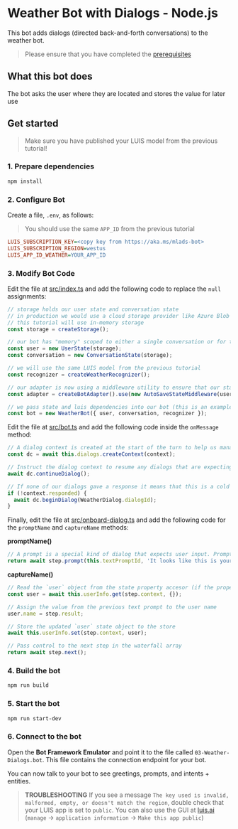 # Weather Bot with Dialogs - Node.js

This bot adds dialogs (directed back-and-forth conversations) to the weather bot.

> Please ensure that you have completed the [prerequisites](../../README.md#prerequisites)

## What this bot does

The bot asks the user where they are located and stores the value for later use

## Get started

> Make sure you have published your LUIS model from the previous tutorial!

### 1. Prepare dependencies

```bash
npm install
```

### 2. Configure Bot

Create a file, `.env`, as follows:

> You should use the same `APP_ID` from the previous tutorial

```ini
LUIS_SUBSCRIPTION_KEY=<copy key from https://aka.ms/mlads-bot>
LUIS_SUBSCRIPTION_REGION=westus
LUIS_APP_ID_WEATHER=YOUR_APP_ID
```

### 3. Modify Bot Code

Edit the file at [src/index.ts](./src/index.ts) and add the following code to replace the `null` assignments:

```typescript
// storage holds our user state and conversation state
// in production we would use a cloud storage provider like Azure Blob
// this tutorial will use in-memory storage
const storage = createStorage();

// our bot has "memory" scoped to either a single conversation or for the lifespan of a user
const user = new UserState(storage);
const conversation = new ConversationState(storage);

// we will use the same LUIS model from the previous tutorial
const recognizer = createWeatherRecognizer();

// our adapter is now using a middleware utility to ensure that our state is automatically persisted after each turn
const adapter = createBotAdapter().use(new AutoSaveStateMiddleware(user, conversation));

// we pass state and luis dependencies into our bot (this is an example of Depdendency Injection)
const bot = new WeatherBot({ user, conversation, recognizer });
```

Edit the file at [src/bot.ts](./src/bot.ts) and add the following code inside the `onMessage` method:

```typescript
// A dialog context is created at the start of the turn to help us manage our DialogSet for the current state of the conversation
const dc = await this.dialogs.createContext(context);

// Instruct the dialog context to resume any dialogs that are expecting a user response (e.g. a text prompt)
await dc.continueDialog();

// If none of our dialogs gave a response it means that this is a cold start request and we should begin a new "weather" dialog
if (!context.responded) {
  await dc.beginDialog(WeatherDialog.dialogId);
}
```

Finally, edit the file at [src/onboard-dialog.ts](./src/onboard-dialog.ts) and add the following code for the `promptName` and `captureName` methods:

__promptName()__

```typescript
// A prompt is a special kind of dialog that expects user input. Prompts are commonly used in WaterfallDialogs, as seen here
return await step.prompt(this.textPromptId, 'It looks like this is your first time here. What should I call you?');
```

__captureName()__

```typescript
// Read the `user` object from the state property accesor (if the property does not exist, we use the default value `{}`)
const user = await this.userInfo.get(step.context, {});

// Assign the value from the previous text prompt to the user name
user.name = step.result;

// Store the updated `user` state object to the store
await this.userInfo.set(step.context, user);

// Pass control to the next step in the waterfall array
return await step.next();
```

### 4. Build the bot

```bash
npm run build
```

### 5. Start the bot

```bash
npm run start-dev
```

### 6. Connect to the bot

Open the __Bot Framework Emulator__ and point it to the file called `03-Weather-Dialogs.bot`. This file contains the connection endpoint for your bot.

You can now talk to your bot to see greetings, prompts, and intents + entities.

> __TROUBLESHOOTING__ If you see a message `The key used is invalid, malformed, empty, or doesn't match the region`, double check that your LUIS app is set to `public`. You can also use the GUI at [luis.ai](https://luis.ai) (`manage` -> `application information` -> `Make this app public`)